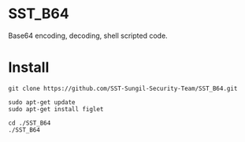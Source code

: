 # SST_B64
Base64 encoding, decoding, shell scripted code.

# Install
```
git clone https://github.com/SST-Sungil-Security-Team/SST_B64.git

sudo apt-get update
sudo apt-get install figlet

cd ./SST_B64
./SST_B64
```
